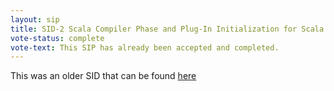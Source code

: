```yaml
---
layout: sip
title: SID-2 Scala Compiler Phase and Plug-In Initialization for Scala 2.8
vote-status: complete
vote-text: This SIP has already been accepted and completed.
---
```


This was an older SID that can be found [here](http://www.scala-lang.org/sid/2)

